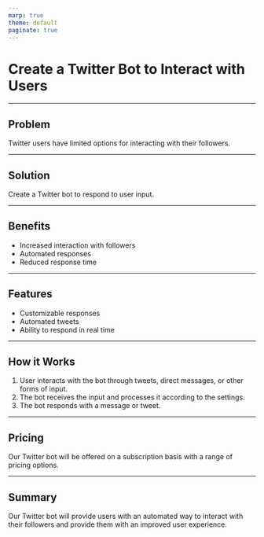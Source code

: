 ```yaml
---
marp: true
theme: default
paginate: true
---
```

# Create a Twitter Bot to Interact with Users

---
## Problem

Twitter users have limited options for interacting with their followers.

---
## Solution

Create a Twitter bot to respond to user input.

---
## Benefits

- Increased interaction with followers
- Automated responses
- Reduced response time

---
## Features

- Customizable responses
- Automated tweets
- Ability to respond in real time

---
## How it Works

1. User interacts with the bot through tweets, direct messages, or other forms of input.
2. The bot receives the input and processes it according to the settings.
3. The bot responds with a message or tweet.

---
## Pricing

Our Twitter bot will be offered on a subscription basis with a range of pricing options.

---
## Summary

Our Twitter bot will provide users with an automated way to interact with their followers and provide them with an improved user experience.
  
